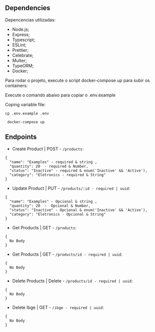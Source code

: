 ## Dependencies

Depencencias utilizadas:

- Node.js;
- Express;
- Typescript;
- ESLint;
- Prettier;
- Celebrate;
- Multer;
- TypeORM;
- Docker;

Para rodar o projeto, execute o script docker-compose up para subir os containers:

Execute o comando abaixo para copiar o .env.example

Coping variable file:

    cp .env.example .env

```
 docker-compose up
```

## Endpoints

- Create Product | POST - `/products`:

```
{
  "name": "Examples" - required & string ,
  "quantity": 20  - required & Number,
  "status": "Inactive" - required & enum('Inactive' && 'Active'),
  "category": "Eletronics - required & String"
}
```

- Update Product | PUT - `/products/:id - required | uuid`:

```
{
  "name": "Examples" - Opcional & string ,
  "quantity": 20  -  Opcional & Number,
  "status": "Inactive" - Opcional & enum('Inactive' && 'Active'),
  "category": "Eletronics - Opcional & String"
}

```

- Get Products | GET - `/products`:

```
{
  No Body
}
```

- Get Products | GET - `/products/id - required | uuid`:

```
{
  No Body
}
```

- Delete Products | Delete - `/products/id - required | uuid`:

```
{
  No Body
}
```

- Delete Ibge | GET - `/ibge - required | uuid`:

```
{
  No Body
}
```
